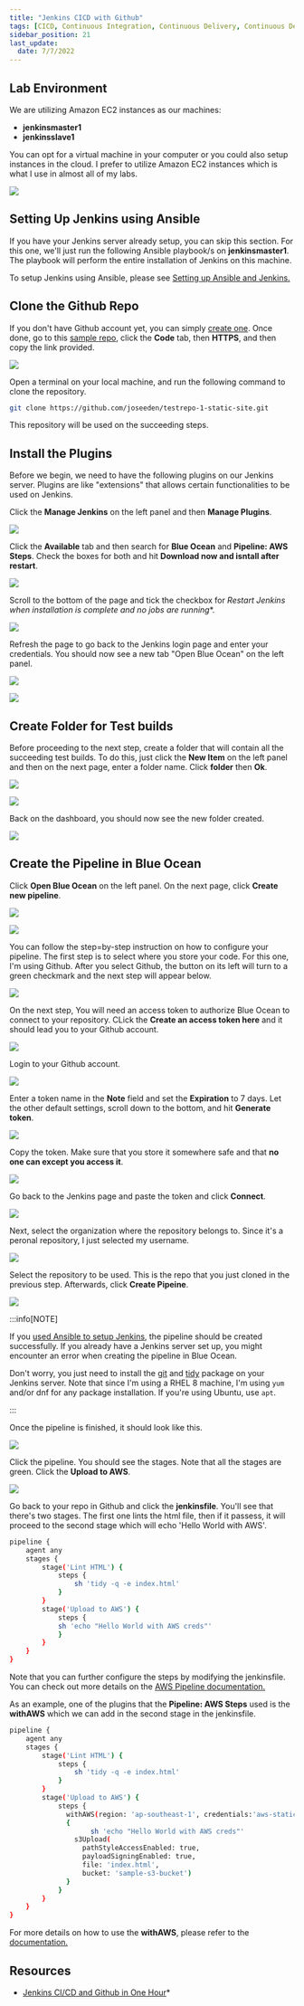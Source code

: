 ```yaml
---
title: "Jenkins CICD with Github"
tags: [CICD, Continuous Integration, Continuous Delivery, Continuous Deployment, Jenkins, Git, Github]
sidebar_position: 21
last_update:
  date: 7/7/2022
---
```




## Lab Environment

We are utilizing Amazon EC2 instances as our machines:

- **jenkinsmaster1**
- **jenkinsslave1**

You can opt for a virtual machine in your computer or you could also setup instances in the cloud. I prefer to utilize Amazon EC2 instances which is what I use in almost all of my labs.

<div class='img-center'>

![](/img/docs/ansible-lab-diagram-4.png)

</div>


## Setting Up Jenkins using Ansible

If you have your Jenkins server already setup, you can skip this section. For this one, we'll just run the following Ansible playbook/s on **jenkinsmaster1**. The playbook will perform the entire installation of Jenkins on this machine.

To setup Jenkins using Ansible, please see [Setting up Ansible and Jenkins.](/docs/017-Version-Control-and-CICD/002-CICD/003-Jenkins-Labs/005-Setup-Ansible-and-Jenkins.md)



## Clone the Github Repo

If you don't have Github account yet, you can simply [create one](https://github.com/join). Once done, go to this [sample repo](https://github.com/joseeden/testrepo-1-static-site), click the **Code** tab, then **HTTPS**, and then copy the link provided.

<div class='img-center'>

![](/img/docs/orlab7clonemyrepo.png)

</div>

Open a terminal on your local machine, and run the following command to clone the repository.

```bash
git clone https://github.com/joseeden/testrepo-1-static-site.git 
```

This repository will be used on the succeeding steps.
 

## Install the Plugins

Before we begin, we need to have the following plugins on our Jenkins server. Plugins are like "extensions" that allows certain functionalities to be used on Jenkins.

Click the **Manage Jenkins** on the left panel and then **Manage Plugins**.

<div class='img-center'>

![](/img/docs/calab7manageplugins.png)

</div>

Click the **Available** tab and then search for **Blue Ocean** and **Pipeline: AWS Steps**. Check the boxes for both and hit **Download now and isntall after restart**.

<div class='img-center'>

![](/img/docs/orlab7blueoceanawspipelineplugins.png)

</div>

Scroll to the bottom of the page and tick the checkbox for *Restart Jenkins when installation is complete and no jobs are running**.

<div class='img-center'>

![](/img/docs/orlab7restartjenkinsafterinstallplugins.png)

</div>

Refresh the page to go back to the Jenkins login page and enter your credentials. You should now see a new tab "Open Blue Ocean" on the left panel.

<div class='img-center'>

![](/img/docs/orlab7jenlogin.png)

</div>

<div class='img-center'>

![](/img/docs/orlab7kenblueoceantab.png)

</div>

## Create Folder for Test builds 

Before proceeding to the next step, create a folder that will contain all the succeeding test builds. To do this, just click the **New Item** on the left panel and then on the next page, enter a folder name. Click **folder** then **Ok**.

<div class='img-center'>

![](/img/docs/orlab7createfolder.png)

</div>


<div class='img-center'>

![](/img/docs/orlab7createfolderdescription.png)

</div>

Back on the dashboard, you should now see the new folder created.


<div class='img-center'>

![](/img/docs/orlab7newfolercreated.png)

</div>



## Create the Pipeline in Blue Ocean

Click **Open Blue Ocean** on the left panel. On the next page, click **Create new pipeline**.

<div class='img-center'>

![](/img/docs/orlab7blueoceanclick.png)

</div>


<div class='img-center'>

![](/img/docs/orlab7bonewpl.png)

</div>

You can follow the step=by-step instruction on how to configure your pipeline. The first step is to select where you store your code. For this one, I'm using Github. After you select Github, the button on its left will turn to a green checkmark and the next step will appear below. 

<div class='img-center'>

![](/img/docs/orlab7bogit.png)

</div>

On the next step, You will need an access token to authorize Blue Ocean to connect to your repository. CLick the **Create an access token here** and it should lead you to your Github account.

<div class='img-center'>

![](/img/docs/orlab7step2.png)

</div>

Login to your Github account.

<div class='img-center'>

![](/img/docs/orlab7logingithub.png)

</div>

Enter a token name in the **Note** field and set the **Expiration** to 7 days. Let the other default settings, scroll down to the bottom, and hit **Generate token**.

<div class='img-center'>

![](/img/docs/orlab7pat.png)

</div>

Copy the token. Make sure that you store it somewhere safe and that **no one can except you access it**.

<div class='img-center'>

![](/img/docs/orlab7token.png)

</div>

Go back to the Jenkins page and paste the token and click **Connect**.

<div class='img-center'>

![](/img/docs/orlab7pastetoken.png)

</div>

Next, select the organization where the repository belongs to. Since it's a peronal repository, I just selected my username.

<div class='img-center'>

![](/img/docs/orlab7sleectorg.png)

</div>

Select the repository to be used. This is the repo that you just cloned in the previous step. Afterwards, click **Create Pipeine**.

<div class='img-center'>

![](/img/docs/orlab7selectrepo.png)

</div>


:::info[NOTE]

If you [used Ansible to setup Jenkins](/docs/017-Version-Control-and-CICD/002-CICD/003-Jenkins-Labs/005-Setup-Ansible-and-Jenkins.md), the pipeline should be created successfully. If you already have a Jenkins server set up, you might encounter an error when creating the pipeline in Blue Ocean.

Don't worry, you just need to install the [git](https://git-scm.com/book/en/v2/Getting-Started-Installing-Git) and [tidy](https://snapcraft.io/install/tidy/rhel) package on your Jenkins server. Note that since I'm using a RHEL 8 machine, I'm using `yum` and/or dnf for any package installation. If you're using Ubuntu, use `apt`.

:::


Once the pipeline is finished, it should look like this.

<div class='img-center'>

![](/img/docs/orlab7bonewpldonesetup.png)

</div>

Click the pipeline. You should see the stages. Note that all the stages are green. Click the **Upload to AWS**. 

<div class='img-center'>

![](/img/docs/orlab7bonewplgreen.png)

</div>

Go back to your repo in Github and click the **jenkinsfile**. You'll see that there's two stages. The first one lints the html file, then if it passess, it will proceed to the second stage which will echo 'Hello World with AWS'.

```bash
pipeline {
    agent any
    stages {
        stage('Lint HTML') {
            steps {
                sh 'tidy -q -e index.html'
            }
        }
        stage('Upload to AWS') {
            steps {
		    sh 'echo "Hello World with AWS creds"'
            }
        }
    }
} 
```

Note that you can further configure the steps by modifying the jenkinsfile. You can check out more details on the [AWS Pipeline documentation.](https://plugins.jenkins.io/pipeline-aws/)

As an example, one of the plugins that the **Pipeline: AWS Steps** used is the **withAWS** which we can add in the second stage in the jenkinsfile.

```bash
pipeline {
    agent any
    stages {
        stage('Lint HTML') {
            steps {
                sh 'tidy -q -e index.html'
            }
        }
        stage('Upload to AWS') {
            steps {
              withAWS(region: 'ap-southeast-1', credentials:'aws-static')
              {
		            sh 'echo "Hello World with AWS creds"'
                s3Upload(
                  pathStyleAccessEnabled: true, 
                  payloadSigningEnabled: true,
                  file: 'index.html',
                  bucket: 'sample-s3-bucket')
              }
            }
        }
    }
} 
```

For more details on how to use the **withAWS**, please refer to the [documentation.](https://plugins.jenkins.io/pipeline-aws/#plugin-content-withaws)



## Resources

- [Jenkins CI/CD and Github in One Hour](https://learning.oreilly.com/videos/jenkins-ci-cd-and/50106VIDEOPAIML/)*
